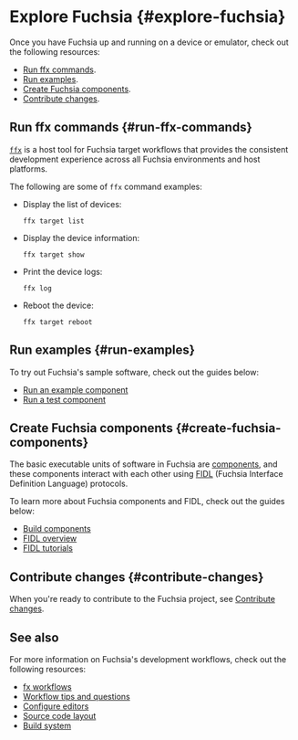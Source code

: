 # Explore Fuchsia {#explore-fuchsia}

Once you have Fuchsia up and running on a device or emulator,
check out the following resources:

*  [Run ffx commands](#run-ffx-commands).
*  [Run examples](#run-examples).
*  [Create Fuchsia components](#create-fuchsia-components).
*  [Contribute changes](#contribute-changes).

## Run ffx commands {#run-ffx-commands}

[`ffx`][ffx-overview] is a host tool for Fuchsia target workflows that
provides the consistent development experience across all Fuchsia environments
and host platforms.

The following are some of `ffx` command examples:

*   Display the list of devices:

    ```posix-terminal
    ffx target list
    ```

*   Display the device information:

    ```posix-terminal
    ffx target show
    ```

*   Print the device logs:

    ```posix-terminal
    ffx log
    ```

*   Reboot the device:

    ```posix-terminal
    ffx target reboot
    ```

## Run examples {#run-examples}

To try out Fuchsia's sample software, check out the guides below:

*   [Run an example component](/development/run/run-examples.md)
*   [Run a test component](/development/run/run-test-component.md)

## Create Fuchsia components {#create-fuchsia-components}

The basic executable units of software in Fuchsia are
[components](/concepts/components/v2), and these components interact
with each other using [FIDL](/concepts/fidl/overview.md)
(Fuchsia Interface Definition Language) protocols.

To learn more about Fuchsia components and FIDL, check out the guides below:

*   [Build components](/development/components/build.md)
*   [FIDL overview](/development/languages/fidl/README.md)
*   [FIDL tutorials](/development/languages/fidl/tutorials/overview.md)

## Contribute changes {#contribute-changes}

When you're ready to contribute to the Fuchsia project,
see [Contribute changes][contribute-changes].

## See also

For more information on Fuchsia's development workflows,
check out the following resources:

*   [fx workflows](/development/build/fx.md)
*   [Workflow tips and questions](/development/source_code/workflow_tips_and_faq.md)
*   [Configure editors](/reference/tools/editors/README.md)
*   [Source code layout](/development/source_code/layout.md)
*   [Build system](/development/build/build_system/index.md)

<!-- Reference links -->

[components]: /concepts/components/v2
[run-examples]: /development/run/run-examples.md
[ffx-overview]: /development/tools/ffx/overview.md
[fidl]: /development/languages/fidl
[fidl-tutorials]: /development/languages/fidl/tutorials/overview.md
[fidl-concepts]: /concepts/fidl/overview.md
[run-fuchsia-tests]: /development/testing/run_fuchsia_tests.md
[scenic]: /concepts/ui/scenic/index.md
[contribute-changes]: /development/source_code/contribute_changes.md
